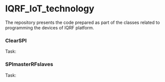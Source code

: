 # IQRF_IoT_technology
  The repository presents the code prepared as part of the classes related to programming the devices of IQRF platform.

### ClearSPI
  Task: 

### SPImasterRFslaves
  Task:
